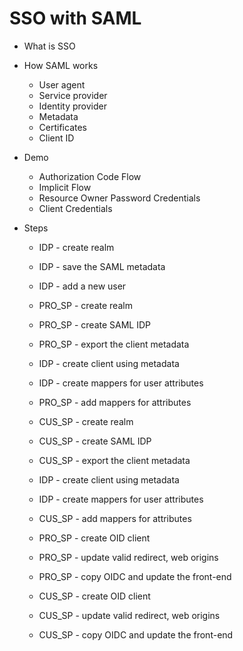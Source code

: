 # SSO with SAML

* What is SSO
* How SAML works
    * User agent
    * Service provider
    * Identity provider
    * Metadata
    * Certificates
    * Client ID


* Demo
    * Authorization Code Flow
    * Implicit Flow
    * Resource Owner Password Credentials
    * Client Credentials

* Steps
    * IDP - create realm
    * IDP - save the SAML metadata
    * IDP - add a new user

    * PRO_SP - create realm
    * PRO_SP - create SAML IDP
    * PRO_SP - export the client metadata

    * IDP - create client using metadata
    * IDP - create mappers for user attributes
    * PRO_SP - add mappers for attributes


    * CUS_SP - create realm
    * CUS_SP - create SAML IDP
    * CUS_SP - export the client metadata

    * IDP - create client using metadata
    * IDP - create mappers for user attributes
    * CUS_SP - add mappers for attributes

    * PRO_SP - create OID client
    * PRO_SP - update valid redirect, web origins
    * PRO_SP - copy OIDC and update the front-end

    * CUS_SP - create OID client
    * CUS_SP - update valid redirect, web origins
    * CUS_SP - copy OIDC and update the front-end

